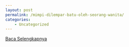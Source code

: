 ```yaml
---
layout: post
permalink: /mimpi-dilempar-batu-oleh-seorang-wanita/
categories:
    - Uncategorized
---
```


[Baca Selengkapnya](/02)